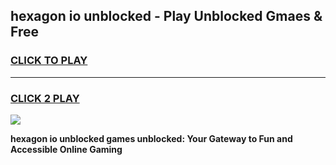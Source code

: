 
## hexagon io unblocked - Play Unblocked Gmaes & Free
<h3>
<a href="https://news.freeplayer.one?title=hexagon_io_unblocked&ref=23F">CLICK TO PLAY</a></h3>
<hr>

<h3>
<a href="https://news.freeplayer.one?title=hexagon_io_unblocked&ref=23F">CLICK 2 PLAY</a>
  
</h3>

<a href="https://news.freeplayer.one?title=hexagon_io_unblocked&ref=23F/"><img src="https://clearcache.store/games.png"></a>


**hexagon io unblocked games unblocked: Your Gateway to Fun and Accessible Online Gaming**
